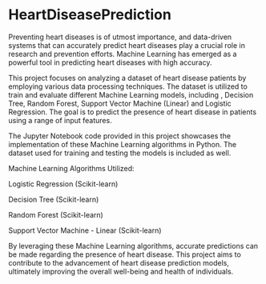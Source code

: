 # HeartDiseasePrediction

Preventing heart diseases is of utmost importance, and data-driven systems that can accurately predict heart diseases play a crucial role in research and prevention efforts. Machine Learning has emerged as a powerful tool in predicting heart diseases with high accuracy.

This project focuses on analyzing a dataset of heart disease patients by employing various data processing techniques. The dataset is utilized to train and evaluate different Machine Learning models, including , Decision Tree, Random Forest, Support Vector Machine (Linear) and Logistic Regression. The goal is to predict the presence of heart disease in patients using a range of input features.

The Jupyter Notebook code provided in this project showcases the implementation of these Machine Learning algorithms in Python. The dataset used for training and testing the models is included as well.

Machine Learning Algorithms Utilized:

Logistic Regression (Scikit-learn)

Decision Tree (Scikit-learn)

Random Forest (Scikit-learn)

Support Vector Machine - Linear (Scikit-learn)

By leveraging these Machine Learning algorithms, accurate predictions can be made regarding the presence of heart disease. This project aims to contribute to the advancement of heart disease prediction models, ultimately improving the overall well-being and health of individuals.
